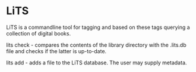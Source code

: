 # LiTS

LiTS is a commandline tool for tagging and based on these tags querying a collection of digital books.

lits check - compares the contents of the library directory with the .lits.db file and checks if the latter is up-to-date.

lits add <file> - adds a file to the LiTS database. The user may supply metadata.

